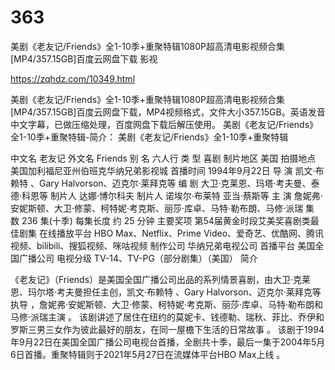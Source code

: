 # 363
美剧《老友记/Friends》全1-10季+重聚特辑1080P超高清电影视频合集[MP4/357.15GB]百度云网盘下载 影视

https://zqhdz.com/10349.html

美剧《老友记/Friends》全1-10季+重聚特辑1080P超高清电影视频合集[MP4/357.15GB]百度云网盘下载，MP4视频格式，文件大小357.15GB。英语发音中文字幕，已做压缩处理，百度网盘下载后解压使用。
美剧《老友记/Friends》全1-10季+重聚特辑-简介：
美剧《老友记/Friends》全1-10季+重聚特辑

中文名
老友记
外文名
Friends
别    名
六人行
类    型
喜剧
制片地区
美国
拍摄地点
美国加利福尼亚州伯班克华纳兄弟影视城
首播时间
1994年9月22日
导    演
凯文·布赖特 、Gary Halvorson、迈克尔·莱拜克等
编    剧
大卫·克莱恩、玛塔·考夫曼、泰德·科恩等
制片人
达娜·博尔科夫
制片人
诺埃尔·布莱特
亚当·蔡斯等
主    演
詹妮弗·安妮斯顿、大卫·修蒙、柯特妮·考克斯、丽莎·库卓、马特·勒布朗、马修·派瑞
集    数
236 集(十季)
每集长度
约 25 分钟
主要奖项
第54届黄金时段艾美奖喜剧类最佳剧集
在线播放平台
HBO Max、Netflix、Prime Video、爱奇艺、优酷网、腾讯视频、bilibili、搜狐视频、咪咕视频
制作公司
华纳兄弟电视公司
首播平台
美国全国广播公司
电视分级
TV-14、TV-PG（部分剧集）（美国）
简介

《老友记》（Friends）是美国全国广播公司出品的系列情景喜剧，由大卫·克莱恩、玛尔塔·考夫曼担任主创，凯文·布赖特 、Gary Halvorson、迈克尔·莱拜克等执导 ，詹妮弗·安妮斯顿、大卫·修蒙、柯特妮·考克斯、丽莎·库卓、马特·勒布朗和马修·派瑞主演 。
该剧讲述了居住在纽约的莫妮卡、钱德勒、瑞秋、菲比、乔伊和罗斯三男三女作为彼此最好的朋友，在同一屋檐下生活的日常故事 。
该剧于1994年9月22日在美国全国广播公司电视台首播，全剧共十季，最后一集于2004年5月6日首播。重聚特辑则于2021年5月27日在流媒体平台HBO Max上线 。
